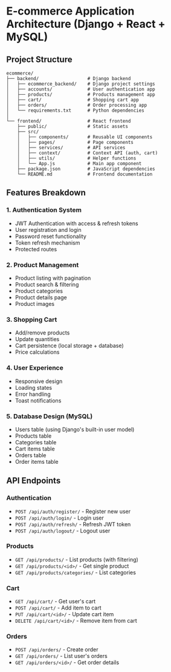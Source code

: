 # E-commerce Application Architecture (Django + React + MySQL)

## Project Structure
```
ecommerce/
├── backend/                  # Django backend
│   ├── ecommerce_backend/    # Django project settings
│   ├── accounts/             # User authentication app
│   ├── products/             # Products management app
│   ├── cart/                 # Shopping cart app
│   ├── orders/               # Order processing app
│   └── requirements.txt      # Python dependencies
│
└── frontend/                 # React frontend
    ├── public/               # Static assets
    ├── src/
    │   ├── components/       # Reusable UI components
    │   ├── pages/            # Page components
    │   ├── services/         # API services
    │   ├── context/          # Context API (auth, cart)
    │   ├── utils/            # Helper functions
    │   └── App.js            # Main app component
    ├── package.json          # JavaScript dependencies
    └── README.md             # Frontend documentation
```

## Features Breakdown

### 1. Authentication System
- JWT Authentication with access & refresh tokens
- User registration and login
- Password reset functionality
- Token refresh mechanism
- Protected routes

### 2. Product Management
- Product listing with pagination
- Product search & filtering
- Product categories
- Product details page
- Product images

### 3. Shopping Cart
- Add/remove products
- Update quantities
- Cart persistence (local storage + database)
- Price calculations

### 4. User Experience
- Responsive design
- Loading states
- Error handling
- Toast notifications

### 5. Database Design (MySQL)
- Users table (using Django's built-in user model)
- Products table
- Categories table
- Cart items table
- Orders table
- Order items table

## API Endpoints

### Authentication
- `POST /api/auth/register/` - Register new user
- `POST /api/auth/login/` - Login user
- `POST /api/auth/refresh/` - Refresh JWT token
- `POST /api/auth/logout/` - Logout user

### Products
- `GET /api/products/` - List products (with filtering)
- `GET /api/products/<id>/` - Get single product
- `GET /api/products/categories/` - List categories

### Cart
- `GET /api/cart/` - Get user's cart
- `POST /api/cart/` - Add item to cart
- `PUT /api/cart/<id>/` - Update cart item
- `DELETE /api/cart/<id>/` - Remove item from cart

### Orders
- `POST /api/orders/` - Create order
- `GET /api/orders/` - List user's orders
- `GET /api/orders/<id>/` - Get order details